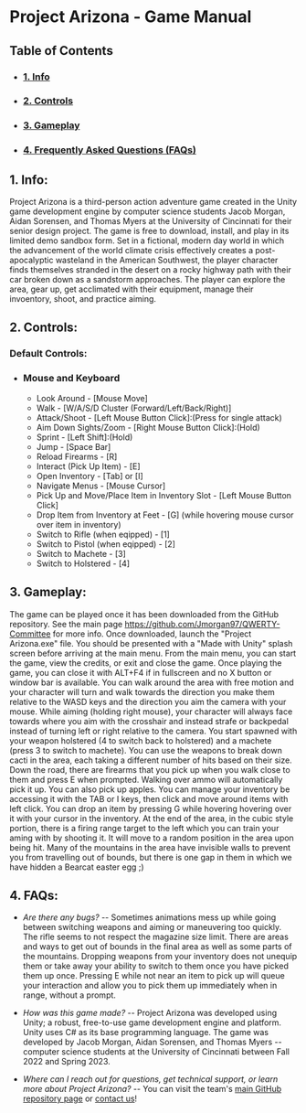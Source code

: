 # Project Arizona - Game Manual

## Table of Contents
- ### [1. Info](#info)
- ### [2. Controls](#controls)
- ### [3. Gameplay](#gameplay)
- ### [4. Frequently Asked Questions (FAQs)](#faq)

## 1. Info: <a name="info"></a>
Project Arizona is a third-person action adventure game created in the Unity game development engine by computer science students Jacob Morgan, Aidan Sorensen, and Thomas Myers at the University of Cincinnati for their senior design project. The game is free to download, install, and play in its limited demo sandbox form. Set in a fictional, modern day world in which the advancement of the world climate crisis effectively creates a post-apocalyptic wasteland in the American Southwest, the player character finds themselves stranded in the desert on a rocky highway path with their car broken down as a sandstorm approaches. The player can explore the area, gear up, get acclimated with their equipment, manage their invoentory, shoot, and practice aiming.

## 2. Controls: <a name="controls"></a>
### Default Controls:
- ### Mouse and Keyboard
	- Look Around - [Mouse Move]
	- Walk - [W/A/S/D Cluster (Forward/Left/Back/Right)]
	- Attack/Shoot - [Left Mouse Button Click]:(Press for single attack)
	- Aim Down Sights/Zoom - [Right Mouse Button Click]:(Hold)
	- Sprint - [Left Shift]:(Hold)
	- Jump - [Space Bar]
	- Reload Firearms - [R]
	- Interact (Pick Up Item) - [E]
	- Open Inventory - [Tab] or [I]
	- Navigate Menus - [Mouse Cursor]
	- Pick Up and Move/Place Item in Inventory Slot - [Left Mouse Button Click]
	- Drop Item from Inventory at Feet - [G] (while hovering mouse cursor over item in inventory)
	- Switch to Rifle (when eqipped) - [1]
	- Switch to Pistol (when eqipped) - [2]
	- Switch to Machete - [3]
	- Switch to Holstered - [4]

## 3. Gameplay: <a name="gameplay"></a>
The game can be played once it has been downloaded from the GitHub repository. See the main page https://github.com/Jmorgan97/QWERTY-Committee for more info.
Once downloaded, launch the "Project Arizona.exe" file. You should be presented with a "Made with Unity" splash screen before arriving at the main menu. From the main menu, you can start the game, view the credits, or exit and close the game. Once playing the game, you can close it with ALT+F4 if in fullscreen and no X button or window bar is available. You can walk around the area with free motion and your character will turn and walk towards the direction you make them relative to the WASD keys and the direction you aim the camera with your mouse. While aiming (holding right mouse), your character will always face towards where you aim with the crosshair and instead strafe or backpedal instead of turning left or right relative to the camera. You start spawned with your weapon holstered (4 to switch back to holstered) and a machete (press 3 to switch to machete). You can use the weapons to break down cacti in the area, each taking a different number of hits based on their size. Down the road, there are firearms that you pick up when you walk close to them and press E when prompted. Walking over ammo will automatically pick it up. You can also pick up apples. You can manage your inventory be accessing it with the TAB or I keys, then click and move around items with left click. You can drop an item by pressing G while hovering hovering over it with your cursor in the inventory. At the end of the area, in the cubic style portion, there is a firing range target to the left which you can train your aming with by shooting it. It will move to a random position in the area upon being hit. Many of the mountains in the area have invisible walls to prevent you from travelling out of bounds, but there is one gap in them in which we have hidden a Bearcat easter egg ;)

## 4. FAQs: <a name="faq"></a>
- *Are there any bugs?*
-- Sometimes animations mess up while going between switching weapons and aiming or maneuvering too quickly. The rifle seems to not respect the magazine size limit. There are areas and ways to get out of bounds in the final area as well as some parts of the mountains. Dropping weapons from your inventory does not unequip them or take away your ability to switch to them once you have picked them up once. Pressing E while not near an item to pick up will queue your interaction and allow you to pick them up immediately when in range, without a prompt.

- *How was this game made?*
-- Project Arizona was developed using Unity; a robust, free-to-use game development engine and platform. Unity uses C# as its base programming language. The game was developed by Jacob Morgan, Aidan Sorensen, and Thomas Myers -- computer science students at the University of Cincinnati between Fall 2022 and Spring 2023.

- *Where can I reach out for questions, get technical support, or learn more about Project Arizona?*
-- You can visit the team's [main GitHub repository page](https://github.com/Jmorgan97/QWERTY-Committee) or [contact us](https://github.com/Jmorgan97/QWERTY-Committee/blob/main/User%20Docs/User_Guide.md#contactus)! 
